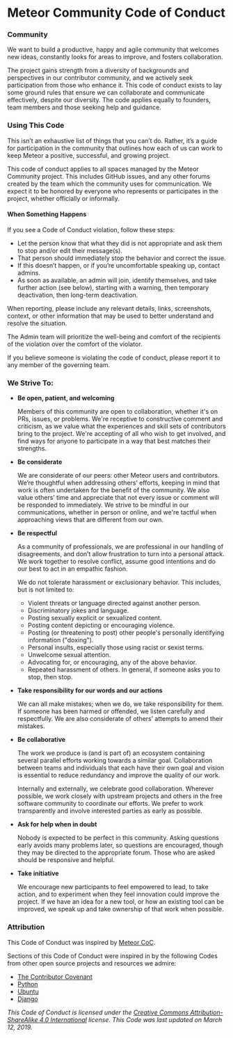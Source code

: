 # Meteor Community Code of Conduct

### Community

We want to build a productive, happy and agile community that welcomes new ideas, constantly looks for areas to improve, and fosters collaboration. 

The project gains strength from a diversity of backgrounds and perspectives in our contributor community, and we actively seek participation from those who enhance it. This code of conduct exists to lay some ground rules that ensure we can collaborate and communicate effectively, despite our diversity. The code applies equally to founders, team members and those seeking help and guidance.

### Using This Code

This isn’t an exhaustive list of things that you can’t do. Rather, it’s a guide for participation in the community that outlines how each of us can work to keep Meteor a positive, successful, and growing project. 

This code of conduct applies to all spaces managed by the Meteor Community project. This includes GitHub issues, and any other forums created by the team which the community uses for communication. We expect it to be honored by everyone who represents or participates in the project, whether officially or informally.

#### When Something Happens

If you see a Code of Conduct violation, follow these steps:

* Let the person know that what they did is not appropriate and ask them to stop and/or edit their message(s).
* That person should immediately stop the behavior and correct the issue.
* If this doesn’t happen, or if you’re uncomfortable speaking up, contact admins.
* As soon as available, an admin will join, identify themselves, and take further action (see below), starting with a warning, then temporary deactivation, then long-term deactivation.

When reporting, please include any relevant details, links, screenshots, context, or other information that may be used to better understand and resolve the situation.

The Admin team will prioritize the well-being and comfort of the recipients of the violation over the comfort of the violator.

If you believe someone is violating the code of conduct, please report it to any member of the governing team.

### We Strive To:

- **Be open, patient, and welcoming**

    Members of this community are open to collaboration, whether it's on PRs, issues, or problems. We're receptive to constructive comment and criticism, as we value what the experiences and skill sets of contributors bring to the project. We're accepting of all who wish to get involved, and find ways for anyone to participate in a way that best matches their strengths.
  
- **Be considerate**

    We are considerate of our peers: other Meteor users and contributors. We’re thoughtful when addressing others’ efforts, keeping in mind that work is often undertaken for the benefit of the community. We also value others’ time and appreciate that not every issue or comment will be responded to immediately. We strive to be mindful in our communications, whether in person or online, and we're tactful when approaching views that are different from our own.
    
- **Be respectful**

    As a community of professionals, we are professional in our handling of disagreements, and don’t allow frustration to turn into a personal attack. We work together to resolve conflict, assume good intentions and do our best to act in an empathic fashion. 

    We do not tolerate harassment or exclusionary behavior. This includes, but is not limited to:
  - Violent threats or language directed against another person.
  - Discriminatory jokes and language.
  - Posting sexually explicit or sexualized content.
  - Posting content depicting or encouraging violence. 
  - Posting (or threatening to post) other people's personally identifying information ("doxing").
  - Personal insults, especially those using racist or sexist terms.
  - Unwelcome sexual attention.
  - Advocating for, or encouraging, any of the above behavior.
  - Repeated harassment of others. In general, if someone asks you to stop, then stop.
  
- **Take responsibility for our words and our actions**

    We can all make mistakes; when we do, we take responsibility for them. If someone has been harmed or offended, we listen carefully and respectfully. We are also considerate of others’ attempts to amend their mistakes.
    
- **Be collaborative**  

    The work we produce is (and is part of) an ecosystem containing several parallel efforts working towards a similar goal. Collaboration between teams and individuals that each have their own goal and vision is essential to reduce redundancy and improve the quality of our work. 
    
    Internally and externally, we celebrate good collaboration. Wherever possible, we work closely with upstream projects and others in the free software community to coordinate our efforts. We prefer to work transparently and involve interested parties as early as possible.
    
- **Ask for help when in doubt**

    Nobody is expected to be perfect in this community. Asking questions early avoids many problems later, so questions are encouraged, though they may be directed to the appropriate forum. Those who are asked should be responsive and helpful.
    
- **Take initiative** 

    We encourage new participants to feel empowered to lead, to take action, and to experiment when they feel innovation could improve the project. If we have an idea for a new tool, or how an existing tool can be improved, we speak up and take ownership of that work when possible. 
    
### Attribution

This Code of Conduct was inspired by [Meteor CoC](https://github.com/meteor/meteor/blob/devel/CODE_OF_CONDUCT.md).

Sections of this Code of Conduct were inspired in by the following Codes from other open source projects and resources we admire:  

- [The Contributor Covenant](http://contributor-covenant.org/version/1/4/)
- [Python](https://www.python.org/psf/codeofconduct/)
- [Ubuntu](http://www.ubuntu.com/about/about-ubuntu/conduct)
- [Django](https://www.djangoproject.com/conduct/)

*This Code of Conduct is licensed under the [Creative Commons Attribution-ShareAlike 4.0 International](https://creativecommons.org/licenses/by-sa/4.0/) license. This Code was last updated on March 12, 2019.*
